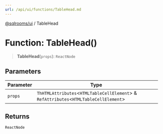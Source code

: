 ```yaml
---
url: /api/ui/functions/TableHead.md
---
```

[@sqlrooms/ui](../index.md) / TableHead

# Function: TableHead()

> **TableHead**(`props`): `ReactNode`

## Parameters

| Parameter | Type |
| ------ | ------ |
| `props` | `ThHTMLAttributes`<`HTMLTableCellElement`> & `RefAttributes`<`HTMLTableCellElement`> |

## Returns

`ReactNode`
